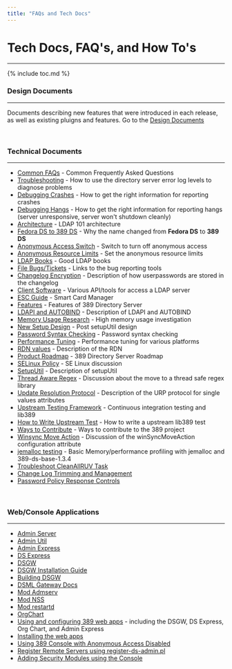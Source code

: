 ```yaml
---
title: "FAQs and Tech Docs"
---
```


# Tech Docs, FAQ's, and How To's
-------------

{% include toc.md %} 

### Design Documents
---------------------

Documents describing new features that were introduced in each release, as well as existing pluigns and features.  Go to the [Design Documents](design/design.html "Feature Design Documents")

<br>
<a name="tech-docs"></a>

### Technical Documents
----------------------
-   [Common FAQs](FAQ/faq.html) - Common Frequently Asked Questions
-   [Troubleshooting](FAQ/faq.html#Troubleshooting) - How to use the directory server error log levels to diagnose problems
-   [Debugging Crashes](FAQ/faq.html#debug_crashes) - How to get the right information for reporting crashes
-   [Debugging Hangs](FAQ/faq.html#debug_hangs) - How to get the right information for reporting hangs (server unresponsive, server won't shutdown cleanly)
-   [Architecture](design/architecture.html) - LDAP 101 architecture
-   [Fedora DS to 389 DS](FAQ/389-change-faq.html) - Why the name changed from **Fedora DS** to **389 DS**
-   [Anonymous Access Switch](FAQ/anonymous-access-switch.html) - Switch to turn off anonymous access
-   [Anonymous Resource Limits](FAQ/anonymous-resource-limits.html) - Set the anonymous resource limits
-   [LDAP Books](FAQ/books.html) - Good LDAP books
-   [File Bugs/Tickets](FAQ/bugs.html) - Links to the bug reporting tools
-   [Changelog Encryption](FAQ/changelog-encryption.html) - Description of how userpasswords are stored in the changelog
-   [Client Software](FAQ/client-software.html) - Various API/tools for access a LDAP server
-   [ESC Guide](FAQ/esc-guide.html) - Smart Card Manager
-   [Features](FAQ/features.html) - Features of 389 Directory Server 
-   [LDAPI and AUTOBIND](FAQ/ldapi-and-autobind.html) - Description of LDAPI and AUTOBIND
-   [Memory Usage Research](FAQ/memory-usage-research.html) - High memory usage investigation
-   [New Setup Design](FAQ/new-setup-design.html) - Post setupUtil design
-   [Password Syntax Checking](FAQ/password-syntax.html) - Password syntax checking
-   [Performance Tuning](FAQ/performance-tuning.html) - Performance tuning for various platforms
-   [RDN values](FAQ/rdn-value.html) - Description of the RDN
-   [Product Roadmap](FAQ/roadmap.html) - 389 Directory Server Roadmap
-   [SELinux Policy](FAQ/selinux-policy.html) - SE Linux discussion
-   [SetupUtil](FAQ/setuputil.html) - Description of setupUtil
-   [Thread Aware Regex](FAQ/thread-aware-regex.html) - Discussion about the move to a thread safe regex library
-   [Update Resolution Protocol](FAQ/update-resolution-for-single-valued-attributes.html) - Description of the URP protocol for single values attributes
-   [Upstream Testing Framework](FAQ/upstream-test-framework.html) - Continuous integration testing and lib389
-   [How to Write Upstream Test](howto/howto-write-lib389.html) - How to write a upstream lib389 test
-   [Ways to Contribute](FAQ/ways-to-contribute.html) - Ways to contribute to the 389 project
-   [Winsync Move Action](FAQ/winsync-move-action.html) - Discussion of the winSyncMoveAction configuration attribute
-   [jemalloc testing](FAQ/jemalloc-testing.html) - Basic Memory/performance profiling with jemalloc and 389-ds-base-1.3.4
-   [Troubleshoot CleanAllRUV Task](FAQ/troubleshoot-cleanallruv.html)
-   [Change Log Trimming and Management](FAQ/changelog-trimming.html)
-   [Password Policy Response Controls](design/password-controls.html)

<br><a name="web-apps"></a>

### Web/Console Applications
--------

-   [Admin Server](administration/adminserver.html)
-   [Admin Util](administration/adminutil.html)
-   [Admin Express](administration/adminexpress.html)
-   [DS Express](administration/dsexpress.html)
-   [DSGW](administration/dsgw.html)
-   [DSGW Installation Guide](administration/dsgw-install-guide.html)
-   [Building DSGW](administration/dsgw-building.html)
-   [DSML Gateway Docs](administration/dsml.html)
-   [Mod Admserv](administration/mod-admserv.html)
-   [Mod NSS](administration/mod-nss.html)
-   [Mod restartd](administration/mod-restartd.html)
-   [OrgChart](administration/orgchart.html)
-   [Using and configuring 389 web apps](administration/webapps-overview.html) - including the DSGW, DS Express, Org Chart, and Admin Express
-   [Installing the web apps](administration/webapps-install.html)
-   [Using 389 Console with Anonymous Access Disabled](administration/console-login-and-anonymous-access.html)
-   [Register Remote Servers using register-ds-admin.pl](design/console-remote-reg-design.html)
-   [Adding Security Modules using the Console](administration/security-module-console.html)


